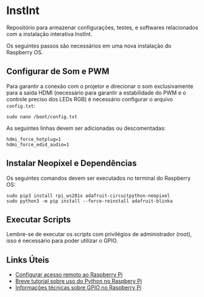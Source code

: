 # InstInt

Repositório para armazenar configurações, testes, e softwares relacionados com a instalação interativa InstInt.

Os seguintes passos são necessários em uma nova instalação do Raspberry OS.

## Configurar de Som e PWM

Para garantir a conexão com o projetor e direcionar o som exclusivamente para a saída HDMI (necessário para garantir a estabilidade do PWM e o controle preciso dos LEDs RGB) é necessário configurar o arquivo `config.txt`:

`sudo nano /boot/config.txt`

As seguintes linhas devem ser adicionadas ou descomentadas:

```
hdmi_force_hotplug=1
hdmi_force_edid_audio=1
```

## Instalar Neopixel e Dependências

Os seguintes comandos devem ser executados no terminal do Raspberry OS:

```
sudo pip3 install rpi_ws281x adafruit-circuitpython-neopixel
sudo python3 -m pip install --force-reinstall adafruit-blinka
```

## Executar Scripts

Lembre-se de executar os scripts com privilégios de administrador (root), isso é necessário para poder utilizar o GPIO.

## Links Úteis

* [Configurar acesso remoto ao Raspberry Pi](https://www.raspberrypi.com/documentation/computers/remote-access.html)
* [Breve tutorial sobre uso do Python no Raspbery Pi](https://www.raspberrypi.com/documentation/computers/os.html#python)
* [Informações técnicas sobre GPIO no Raspberry Pi](https://www.raspberrypi.com/documentation/computers/os.html#gpio-and-the-40-pin-header)